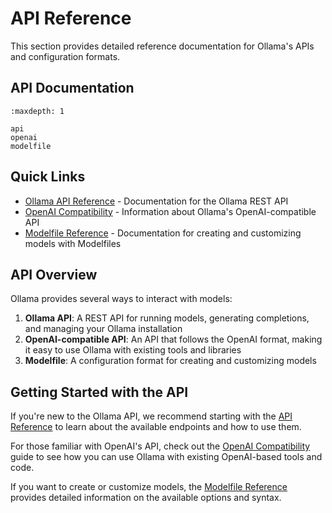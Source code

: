 # API Reference

This section provides detailed reference documentation for Ollama's APIs and configuration formats.

## API Documentation

```{toctree}
:maxdepth: 1

api
openai
modelfile
```

## Quick Links

- [Ollama API Reference](api.md) - Documentation for the Ollama REST API
- [OpenAI Compatibility](openai.md) - Information about Ollama's OpenAI-compatible API
- [Modelfile Reference](modelfile.md) - Documentation for creating and customizing models with Modelfiles

## API Overview

Ollama provides several ways to interact with models:

1. **Ollama API**: A REST API for running models, generating completions, and managing your Ollama installation
2. **OpenAI-compatible API**: An API that follows the OpenAI format, making it easy to use Ollama with existing tools and libraries
3. **Modelfile**: A configuration format for creating and customizing models

## Getting Started with the API

If you're new to the Ollama API, we recommend starting with the [API Reference](api.md) to learn about the available endpoints and how to use them.

For those familiar with OpenAI's API, check out the [OpenAI Compatibility](openai.md) guide to see how you can use Ollama with existing OpenAI-based tools and code.

If you want to create or customize models, the [Modelfile Reference](modelfile.md) provides detailed information on the available options and syntax.